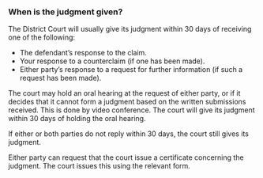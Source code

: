 ###  When is the judgment given?

The District Court will usually give its judgment within 30 days of receiving
one of the following:

  * The defendant’s response to the claim. 
  * Your response to a counterclaim (if one has been made). 
  * Either party’s response to a request for further information (if such a request has been made). 

The court may hold an oral hearing at the request of either party, or if it
decides that it cannot form a judgment based on the written submissions
received. This is done by video conference. The court will give its judgment
within 30 days of holding the oral hearing.

If either or both parties do not reply within 30 days, the court still gives
its judgment.

Either party can request that the court issue a certificate concerning the
judgment. The court issues this using the relevant form.

